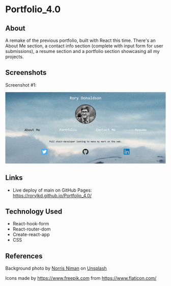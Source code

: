 # Portfolio_4.0

## About

A remake of the previous portfolio, built with React this time. There's an About Me section, a contact info section (complete with input form for user submissions), a resume section and a portfolio section showcasing all my projects.

## Screenshots

Screenshot #1:

![Screenshot #1:](src/assets/portfolio4Screenshot.png)


## Links

- Live deploy of main on GitHub Pages: https://rorylkd.github.io/Portfolio_4.0/


## Technology Used

- React-hook-form
- React-router-dom
- Create-react-app
- CSS


## References

Background photo by [Norris Niman](https://unsplash.com/@norrisniman?utm_source=unsplash&utm_medium=referral&utm_content=creditCopyText") on [Unsplash](https://unsplash.com/s/photos/minimalist-fractal?utm_source=unsplash&utm_medium=referral&utm_content=creditCopyText)

Icons made by <https://www.freepik.com> from <https://www.flaticon.com/>
